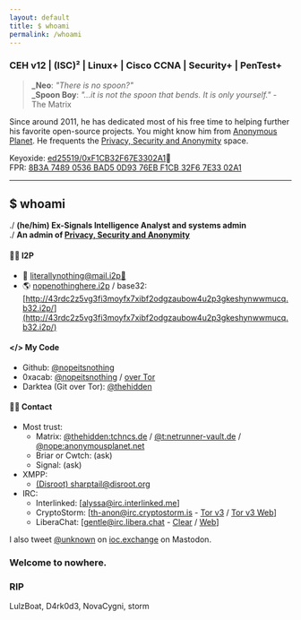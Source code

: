 ```yaml
---
layout: default
title: $ whoami
permalink: /whoami
---
```


### CEH v12 | (ISC)² | Linux+ | Cisco CCNA | Security+ | PenTest+

> **_Neo**: *"There is no spoon?"*  
> **_Spoon Boy**: *"…it is not the spoon that bends. It is only yourself."* - The Matrix

Since around 2011, he has dedicated most of his free time to helping further his favorite open-source projects. You might know him from [Anonymous Planet](https://anonymousplanet.org/). He frequents the [Privacy, Security and Anonymity](https://matrix.to/#/#p-s-a.anonymousplanet.net) space.

Keyoxide: [ed25519/0xF1CB32F67E3302A1](https://keyoxide.org/8B3A74890536BAD50D9376EBF1CB32F67E3302A1)🔑  
FPR: [8B3A 7489 0536 BAD5 0D93 76EB F1CB 32F6 7E33 02A1](/pgp.txt)

---

## $ whoami

./ **(he/him) Ex-Signals Intelligence Analyst and systems admin**  
./ **An admin of [Privacy, Security and Anonymity](https://matrix.to/#/#p-s-a.anonymousplanet.net)**

#### 🕵🏻 I2P
- 📧 [literallynothing@mail.i2p](mailto:literallynothing@mail.i2p)[🔑](/pgp.txt)
- 🌎 [nopenothinghere.i2p](http://nopenothinghere.i2p/) / base32: [http://43rdc2z5vg3fi3moyfx7xibf2odgzaubow4u2p3gkeshynwwmucq.b32.i2p/](http://43rdc2z5vg3fi3moyfx7xibf2odgzaubow4u2p3gkeshynwwmucq.b32.i2p/)   

#### </> My Code  
- Github:
<a rel="me" href="https://github.com/nopeitsnothing">@nopeitsnothing</a>
- 0xacab: <a rel="me" href="https://0xacab.org/nopeitsnothing">@nopeitsnothing</a> / [over Tor](http://wmj5kiic7b6kjplpbvwadnht2nh2qnkbnqtcv3dyvpqtz7ssbssftxid.onion/nopeitsnothing)
- Darktea (Git over Tor): [@thehidden](http://it7otdanqu7ktntxzm427cba6i53w6wlanlh23v5i3siqmos47pzhvyd.onion/thehidden)

#### 👋🏻 Contact
- Most trust:  
  - Matrix: [@thehidden:tchncs.de](https://matrix.to/#/@thehidden:tchncs.de) / [@t:netrunner-vault.de](https://matrix.to/#/@t:netrunner-vault.de) / [@nope:anonymousplanet.net](https://matrix.to/#/@nope:anonymousplanet.net)
  - Briar or Cwtch: (ask)
  - Signal: (ask)
- XMPP:  
  - [(Disroot) sharptail@disroot.org](xmpp:sharptail@disroot.org) 
- IRC:    
  - Interlinked: \[[alyssa@irc.interlinked.me](irc://irc.interlinked.me/alyssa)\]
  - CryptoStorm: \[[th-anon@irc.cryptostorm.is](irc://irc.cryptostorm.is/th-anon) - [Tor v3](ircs://stormwio4d5qkewys7ymh5lezxs35qweyomvyeqddcxgkslt3sfltsad.onion:6697/cryptostorm) / [Tor v3 Web](http://stormu36id5e62n2i7kq3v7batuy34dimpijx5euklgl5bwi65eaycyd.onion/chat/)\]  
  - LiberaChat: \[[gentle@irc.libera.chat](irc://irc.libera.chat/) - [Clear](ircs://irc.libera.chat:6697) / [Web](https://web.libera.chat/)\]  

I also tweet <a href="https://ioc.exchange/@unknown">@unknown</a> on [ioc.exchange](https://ioc.exchange) on Mastodon.

### Welcome to nowhere.

### RIP
LulzBoat, D4rk0d3, NovaCygni, storm
